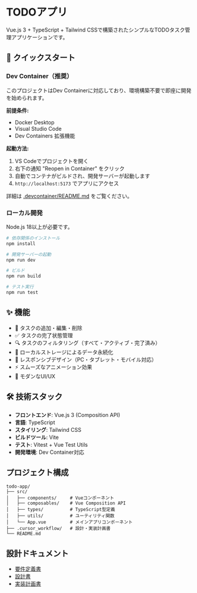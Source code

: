 # TODOアプリ

Vue.js 3 + TypeScript + Tailwind CSSで構築されたシンプルなTODOタスク管理アプリケーションです。

## 🚀 クイックスタート

### Dev Container（推奨）

このプロジェクトはDev Containerに対応しており、環境構築不要で即座に開発を始められます。

**前提条件:**
- Docker Desktop
- Visual Studio Code
- Dev Containers 拡張機能

**起動方法:**
1. VS Codeでプロジェクトを開く
2. 右下の通知 "Reopen in Container" をクリック
3. 自動でコンテナがビルドされ、開発サーバーが起動します
4. `http://localhost:5173` でアプリにアクセス

詳細は [.devcontainer/README.md](.devcontainer/README.md) をご覧ください。

### ローカル開発

Node.js 18以上が必要です。

```bash
# 依存関係のインストール
npm install

# 開発サーバーの起動
npm run dev

# ビルド
npm run build

# テスト実行
npm run test
```

## ✨ 機能

- 📝 タスクの追加・編集・削除
- ✅ タスクの完了状態管理
- 🔍 タスクのフィルタリング（すべて・アクティブ・完了済み）
- 💾 ローカルストレージによるデータ永続化
- 📱 レスポンシブデザイン（PC・タブレット・モバイル対応）
- ⚡ スムーズなアニメーション効果
- 🎨 モダンなUI/UX

## 🛠️ 技術スタック

- **フロントエンド**: Vue.js 3 (Composition API)
- **言語**: TypeScript
- **スタイリング**: Tailwind CSS
- **ビルドツール**: Vite
- **テスト**: Vitest + Vue Test Utils
- **開発環境**: Dev Container対応

## プロジェクト構成

```
todo-app/
├── src/
│   ├── components/     # Vueコンポーネント
│   ├── composables/    # Vue Composition API
│   ├── types/          # TypeScript型定義
│   ├── utils/          # ユーティリティ関数
│   └── App.vue         # メインアプリコンポーネント
├── .cursor_workflow/   # 設計・実装計画書
└── README.md
```

## 設計ドキュメント

- [要件定義書](.cursor_workflow/requirements.md)
- [設計書](.cursor_workflow/design.md)
- [実装計画書](.cursor_workflow/implementations.md)
